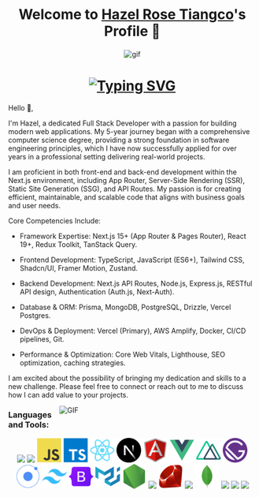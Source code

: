 <p align="center">
  <h1 align="center">Welcome to <a href="https://github.com/louis-dev0725">Hazel Rose Tiangco</a>'s Profile 👋</h1>
</p>
<div align=center>
   <img alt="gif" align="center" src="https://github-production-user-asset-6210df.s3.amazonaws.com/140221270/262321807-c13ebcae-fa1f-4f98-bda7-df9651719dac.gif" width=480 height=360>
</div>

<h1 align=center>
       <a href="https://git.io/typing-svg"><img src="https://readme-typing-svg.demolab.com?font=Fira+Code&weight=500&size=36&pause=1000&color=F72C9A&center=true&vCenter=true&width=1050&lines=Senior+full+stack+developer!;Detail+oriented+front-end+developer!;Eager+to+learn+new+technologies!" alt="Typing SVG" /></a>
    </h1>

Hello 👋, 

I'm Hazel, a dedicated Full Stack Developer with a passion for building modern web applications. My 5-year journey began with a comprehensive computer science degree, providing a strong foundation in software engineering principles, which I have now successfully applied for over years in a professional setting delivering real-world projects.

I am proficient in both front-end and back-end development within the Next.js environment, including App Router, Server-Side Rendering (SSR), Static Site Generation (SSG), and API Routes. My passion is for creating efficient, maintainable, and scalable code that aligns with business goals and user needs.

Core Competencies Include:

- Framework Expertise: Next.js 15+ (App Router & Pages Router), React 19+, Redux Toolkit, TanStack Query.

- Frontend Development: TypeScript, JavaScript (ES6+), Tailwind CSS, Shadcn/UI, Framer Motion, Zustand.

- Backend Development: Next.js API Routes, Node.js, Express.js, RESTful API design, Authentication (Auth.js, Next-Auth).

- Database & ORM: Prisma, MongoDB, PostgreSQL, Drizzle, Vercel Postgres.

- DevOps & Deployment: Vercel (Primary), AWS Amplify, Docker, CI/CD pipelines, Git.

- Performance & Optimization: Core Web Vitals, Lighthouse, SEO optimization, caching strategies.

I am excited about the possibility of bringing my dedication and skills to a new challenge. Please feel free to connect or reach out to me to discuss how I can add value to your projects.

<img align="right" width="400" alt="GIF" src="https://blog.cloudlayer.io/content/images/2020/12/coding-freak.gif"/>

<h3 align="left">Languages and Tools:</h3>
<div align="center" width="80%">

<img height=50 src="https://cdn.jsdelivr.net/gh/devicons/devicon/icons/html5/html5-original.svg" /> 
<img height=50 src="https://cdn.jsdelivr.net/gh/devicons/devicon/icons/css3/css3-original.svg" /> 
<img height=50 src="https://github.com/devicons/devicon/blob/v2.15.1/icons/javascript/javascript-original.svg" /> 
<img height=50 src="https://github.com/devicons/devicon/blob/v2.15.1/icons/typescript/typescript-original.svg" /> 
<img height=50 src="https://github.com/devicons/devicon/blob/v2.15.1/icons/react/react-original.svg" />
<img height=50 src="https://github.com/devicons/devicon/blob/v2.15.1/icons/nextjs/nextjs-original.svg" />
<img height=50 src="https://github.com/devicons/devicon/blob/v2.15.1/icons/angularjs/angularjs-original.svg" />
<img height=50 src="https://github.com/devicons/devicon/blob/v2.15.1/icons/vuejs/vuejs-original.svg" />
<img height=50 src="https://github.com/devicons/devicon/blob/v2.15.1/icons/nuxtjs/nuxtjs-original.svg" />
<img height=50 src="https://github.com/devicons/devicon/blob/v2.15.1/icons/gatsby/gatsby-original.svg" /> 
<img height=50 src="https://github.com/devicons/devicon/blob/v2.15.1/icons/ionic/ionic-original.svg" /> 
<img height=50 src="https://github.com/devicons/devicon/blob/v2.15.1/icons/tailwindcss/tailwindcss-plain.svg"/>     
<img height=50 src="https://github.com/devicons/devicon/blob/v2.15.1/icons/bootstrap/bootstrap-original.svg" /> 
<img height=50 src="https://github.com/devicons/devicon/blob/v2.15.1/icons/materialui/materialui-original.svg " /> 
<img height=50 src="https://github.com/devicons/devicon/blob/v2.15.1/icons/nodejs/nodejs-original.svg"/>    
<img height=50 src="https://laravel.com/img/logomark.min.svg" /> 
<img height=50 src="https://github.com/devicons/devicon/blob/v2.15.1/icons/ruby/ruby-original.svg"/>    
<img height=50 src="https://cdn.jsdelivr.net/gh/devicons/devicon/icons/mysql/mysql-original.svg"/> 
<img height=50 src="https://github.com/devicons/devicon/blob/v2.15.1/icons/mongodb/mongodb-original.svg"/> 
<img height=50 src="https://cdn.jsdelivr.net/gh/devicons/devicon/icons/git/git-plain.svg"/> 
<img height=50 src="https://cdn.jsdelivr.net/gh/devicons/devicon/icons/github/github-original.svg"/> 
<img height=50 src="https://cdn.jsdelivr.net/gh/devicons/devicon/icons/vscode/vscode-original.svg"/>
 </div>
